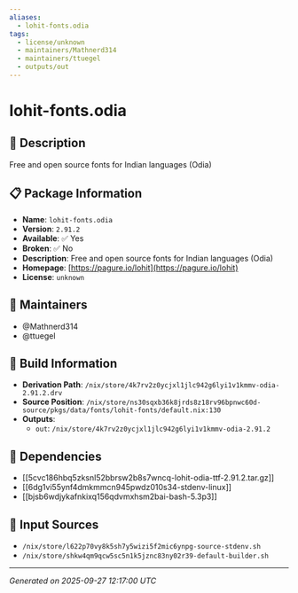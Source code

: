```yaml
---
aliases:
  - lohit-fonts.odia
tags:
  - license/unknown
  - maintainers/Mathnerd314
  - maintainers/ttuegel
  - outputs/out
---
```


# lohit-fonts.odia

## 📝 Description

Free and open source fonts for Indian languages (Odia)

## 📋 Package Information

- **Name**: `lohit-fonts.odia`
- **Version**: `2.91.2`
- **Available**: ✅ Yes
- **Broken**: ✅ No
- **Description**: Free and open source fonts for Indian languages (Odia)
- **Homepage**: [https://pagure.io/lohit](https://pagure.io/lohit)
- **License**: `unknown`
## 👥 Maintainers

- @Mathnerd314
- @ttuegel


## 🔧 Build Information

- **Derivation Path**: `/nix/store/4k7rv2z0ycjxl1jlc942g6lyi1v1kmmv-odia-2.91.2.drv`
- **Source Position**: `/nix/store/ns30sqxb36k8jrds8z18rv96bpnwc60d-source/pkgs/data/fonts/lohit-fonts/default.nix:130`
- **Outputs**:
  - `out`:  `/nix/store/4k7rv2z0ycjxl1jlc942g6lyi1v1kmmv-odia-2.91.2`

## 🔗 Dependencies

- [[5cvc186hbq5zksnl52bbrsw2b8s7wncq-lohit-odia-ttf-2.91.2.tar.gz]]
- [[6dg1vi55ynf4dmkmmcn945pwdz010s34-stdenv-linux]]
- [[bjsb6wdjykafnkixq156qdvmxhsm2bai-bash-5.3p3]]

## 📁 Input Sources

- `/nix/store/l622p70vy8k5sh7y5wizi5f2mic6ynpg-source-stdenv.sh`
- `/nix/store/shkw4qm9qcw5sc5n1k5jznc83ny02r39-default-builder.sh`

---
*Generated on 2025-09-27 12:17:00 UTC*
